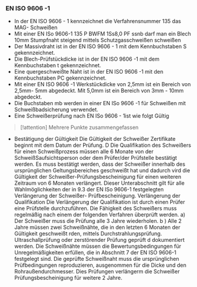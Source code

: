 ### EN ISO 9606 -1
- In der EN ISO 9606 - 1 kennzeichnet die Verfahrensnummer 135 das MAG- Schweißen
- Mit einer EN ISo 9606-1 135 P BWFM 1Ss8,0 PF ssnb darf man ein Blech 10mm Stumpfnaht steigend mittels Schutzgasschweißen schweißen
- Der Massivdraht ist in der EN ISO 9606 - 1 mit dem Kennbuchstaben S gekennzeichnet.
- Die Blech-Prüfstückdicke ist in der EN ISO 9606 -1 mit dem Kennbuchstaben t gekennzeichnet.
- Eine quergeschweißte Naht ist in der EN ISO 9606 -1 mit den Kennbuchstaben PC gekennzeichnet.
- Mit einer EN ISO 9606 -1 Werkstückdicke von 2,5mm ist ein Bereich von 2,5mm- 5mm abgedeckt. Mit 5,0mm ist ein Bereich von 3mm - 10mm abgedeckt.
- Die Buchstaben mb werden in einer EN ISo 9606 -1 für Schweißen mit Schweißbadsicherung verwendet.
- Eine Schweißerprüfung nach EN ISo 9606 - 1ist wie folgt Gültig
> [!attention] Mehrere Punkte zusammengefassen

- Bestätigung der Gültigkeit
Die Gültigkeit der Schweißer Zertifikate beginnt mit dem Datum der Prüfung.
D
Die Qualifikation des Schweißers für einen Schweißprozess müssen alle 6 Monate von der SchweißSaufsichtsperson oder dem Prüfer/der Prüfstelle bestätigt werden. Es muss bestätigt werden, dass der Schweißer innerhalb des ursprünglichen Geltungsbereiches geschweißt hat und dadurch
vird die Gültigkeit der Schweißer-Prüfungsbescheinigung für einen weiteren Zeitraum von 6 Monaten verlängert.
Dieser Unterabschnitt gilt für alle Wahlmöglichkeiten der in 9.3 der EN ISo 9606-1 festgelegten Verlängerung der Schweißer- Prüfbescheinigung.
Verlängerung der Qualifikation
Die Verlängerung der Qualifikation ist durch einen Prüfer eine Prüfstelle durchzuführen.
Die Fähigkeit des Schweißers muss regelmäßig nach einem der folgenden Verfahren überprüft werden.
a) Der Schweißer muss die Prüfung alle 3 Jahre wiederholen.
b ) Alle 2 Jahre müssen zwei Schweißnähte, die in den letzten 6 Monaten der Gültigkeit geschweißt
rden, mittels Durchstrahlungsprüfung. Ultraschallprüfung oder zerstörender Prüfung geprüft
d dokumentiert werden. Die Schweißnähte müssen die Bewertungsbedingungen für Unregelmäßigkeiten erfüllen, die in Abschnitt 7 der EN ISO 9606-1 festgelegt sind. Die geprüfte Schweißnaht muss die ursprünglichen Prüfbedingungen reproduzieren, ausgenommen für die Dicke und den Rohraußendurchmesser. Dies Prüfungen verlängerm die Schweißer Prüfungsbescheinigung für weitere 2 Jahre.